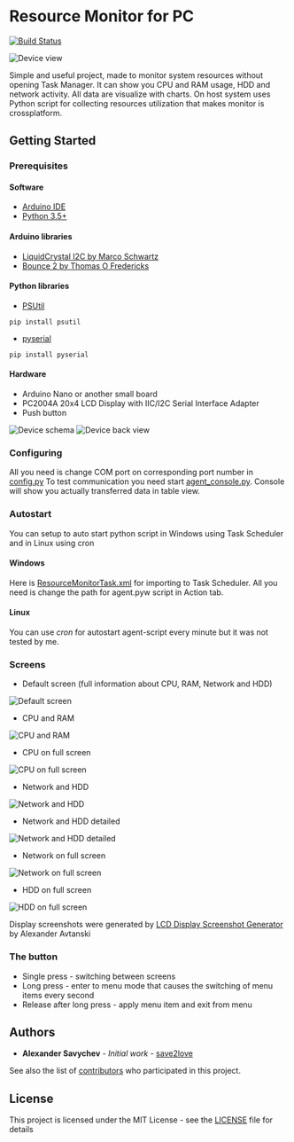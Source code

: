 # Resource Monitor for PC

[![Build Status](https://travis-ci.org/save2love/resource-monitor.svg?branch=master)](https://travis-ci.org/save2love/resource-monitor)

![Device view](/img/device.jpg "Device")

Simple and useful project, made to monitor system resources without opening Task Manager. It can show you CPU and RAM usage, HDD and network activity. All data are visualize with charts. On host system uses Python script for collecting resources utilization that makes monitor is crossplatform.

## Getting Started

### Prerequisites

#### Software

* [Arduino IDE](https://www.arduino.cc/en/Main/Software "Arduino IDE")
* [Python 3.5+](https://www.python.org/downloads/ "Python 3.5")

#### Arduino libraries
* [LiquidCrystal I2C by Marco Schwartz](https://github.com/marcoschwartz/LiquidCrystal_I2C "LiquidCrystal I2C")
* [Bounce 2 by Thomas O Fredericks](https://github.com/thomasfredericks/Bounce2 "Bounce 2")

#### Python libraries
* [PSUtil](https://pypi.org/project/psutil/ "PSUtil")
```
pip install psutil
```
* [pyserial](https://pypi.org/project/pyserial/ "pyserial")
```
pip install pyserial
```

#### Hardware

* Arduino Nano or another small board
* PC2004A 20x4 LCD Display with IIC/I2C Serial Interface Adapter
* Push button

![Device schema](/img/schema.png "Device schema")
![Device back view](/img/device_back.jpg "Device back view")

### Configuring

All you need is change COM port on corresponding port number in [config.py](/agent/config.py "config.py")
To test communication you need start [agent_console.py](/agent/agent_console.py "agent_console.py"). Console will show you actually transferred data in table view.

### Autostart

You can setup to auto start python script in Windows using Task Scheduler and in Linux using cron

#### Windows

Here is [ResourceMonitorTask.xml](agent/ResourceMonitorTask.xml "ResourceMonitorTask.xml") for importing to Task Scheduler. All you need is change the path for agent.pyw script in Action tab.

#### Linux

You can use *cron* for autostart agent-script every minute but it was not tested by me.

### Screens

  - Default screen (full information about CPU, RAM, Network and HDD)
  
  ![Default screen](/img/1_default.png "Default screen")
  
  - CPU and RAM
  
  ![CPU and RAM](/img/2_cpu_and_ram.png "CPU and RAM")
  
  - CPU on full screen
  
  ![CPU on full screen](/img/3_cpu_detailed.png "CPU on full screen")
  
  - Network and HDD
  
  ![Network and HDD](/img/4_net_and_hdd.png "Network and HDD")
  
  - Network and HDD detailed
  
  ![Network and HDD detailed](/img/5_net_and_hdd_detailed.png "Network and HDD detailed")
  
  - Network on full screen 
  
  ![Network on full screen](/img/6_net_detailed.png "Network on full screen")
  
  - HDD on full screen
  
  ![HDD on full screen](/img/7_hdd_detailed.png "HDD on full screen")
  
Display screenshots were generated by [LCD Display Screenshot Generator](http://avtanski.net/projects/lcd/ "LCD Display Screenshot Generator") by Alexander Avtanski

### The button

* Single press - switching between screens
* Long press - enter to menu mode that causes the switching of menu items every second
* Release after long press - apply menu item and exit from menu

## Authors

* **Alexander Savychev** - *Initial work* - [save2love](https://github.com/save2love)

See also the list of [contributors](https://github.com/save2love/resource-monitor/graphs/contributors) who participated in this project.

## License

This project is licensed under the MIT License - see the [LICENSE](LICENSE) file for details
